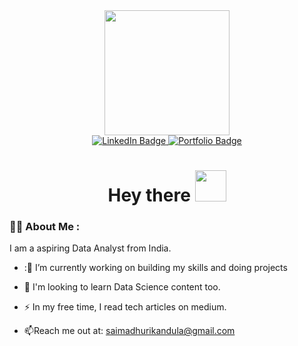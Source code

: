 <div id="header" align="center">
  <img src="https://media.giphy.com/media/qgQUggAC3Pfv687qPC/giphy.gif" width="200"/>
</div>
<div id="badges" align = "center">
  <a href="https://linkedin.com/in/sai-madhuri-kandula/">
    <img src="https://img.shields.io/badge/LinkedIn-blue?style=for-the-badge&logo=linkedin&logoColor=white" alt="LinkedIn Badge"/>
  </a>
  <a href="https://ksaimadhuri555.wixsite.com/analytics1">
    <img src = "https://img.shields.io/badge/Portfolio-grey?style=for-the-badge&logo=portfolio&logoColor=white" alt="Portfolio Badge"/>
  </a>
</div>
<h1 align="center">
  Hey there
  <img src="https://media.giphy.com/media/hvRJCLFzcasrR4ia7z/giphy.gif" width="50px" height="50px"/>
</h1>

### :woman_technologist: About Me :
I am a aspiring Data Analyst from India.
- :🔭 I’m currently working on building my skills and doing projects

- :seedling: I'm looking to learn Data Science content too.

- :zap: In my free time, I read tech articles on medium.

- :mailbox:Reach me out at: saimadhurikandula@gmail.com

